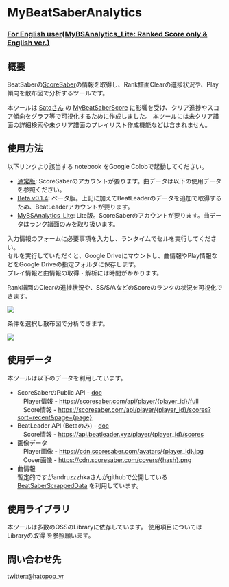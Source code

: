 # MyBeatSaberAnalytics

### [For English user(MyBSAnalytics_Lite: Ranked Score only & English ver.)](https://github.com/hatopopvr/MyBSAnalytics_Lite)

## 概要
BeatSaberの[ScoreSaber](https://scoresaber.com/)の情報を取得し、Rank譜面Clearの進捗状況や、Play傾向を散布図で分析するツールです。

本ツールは [Satoさん](https://twitter.com/zitasato) の [MyBeatSaberScore](https://github.com/tkns3/MyBeatSaberScore/) に影響を受け、クリア進捗やスコア傾向をグラフ等で可視化するために作成しました。  本ツールには未クリア譜面の詳細検索や未クリア譜面のプレイリスト作成機能などは含まれません。

## 使用方法
以下リンクより該当する notebook をGoogle Colobで起動してください。   

- [通常版](https://colab.research.google.com/github/hatopopvr/MyBeatSaberAnalytics/blob/main/MyBeatSaberAnalytics.ipynb): ScoreSaberのアカウントが要ります。曲データは以下の使用データを参照ください。
- [Beta v0.1.4](https://colab.research.google.com/github/hatopopvr/MyBeatSaberAnalytics/blob/main/MyBeatSaberAnalytics_20230918_Beta_0_1_4.ipynb): ベータ版。上記に加えてBeatLeaderのデータを追加で取得するため、BeatLeaderアカウントが要ります。
- [MyBSAnalytics_Lite](https://colab.research.google.com/github/hatopopvr/MyBSAnalytics_Lite/blob/main/MyBSAnalytics_Lite_En.ipynb): Lite版。ScoreSaberのアカウントが要ります。曲データはランク譜面のみを取り扱います。

入力情報のフォームに必要事項を入力し、ランタイムでセルを実行してください。  
セルを実行していただくと、Google Driveにマウントし、曲情報やPlay情報などをGoogle Driveの指定フォルダに保存します。  
プレイ情報と曲情報の取得・解析には時間がかかります。  

Rank譜面のClearの進捗状況や、SS/S/AなどのScoreのランクの状況を可視化できます。

<img src="https://pbs.twimg.com/media/FPBJ8_xacAU9rNA?format=jpg" />

条件を選択し散布図で分析できます。

<img src="https://pbs.twimg.com/media/FO8HJb1agAcVvn5?format=jpg" />

## 使用データ
本ツールは以下のデータを利用しています。
- ScoreSaberのPublic API - [doc](https://docs.scoresaber.com/)  
　Player情報 - https://scoresaber.com/api/player/{player_id}/full  
　Score情報 - https://scoresaber.com/api/player/{player_id}/scores?sort=recent&page={page}  
- BeatLeader API (Betaのみ) - [doc](https://api.beatleader.xyz/swagger/index.html)  
　Score情報 - https://api.beatleader.xyz/player/{player_id}/scores
- 画像データ  
　Player画像 - https://cdn.scoresaber.com/avatars/{player_id}.jpg  
　Cover画像 - https://cdn.scoresaber.com/covers/{hash}.png  
- 曲情報  
  暫定的ですがandruzzzhkaさんがgithubで公開している[
BeatSaberScrappedData](https://github.com/andruzzzhka/BeatSaberScrappedData) を利用しています。

## 使用ライブラリ

本ツールは多数のOSSのLibraryに依存しています。
使用項目については Libraryの取得 を参照願います。

## 問い合わせ先

twitter:[@hatopop_vr](https://twitter.com/hatopop_vr)
